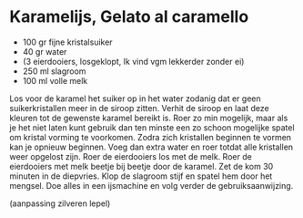 # Karamelijs, Gelato al caramello
* 100 gr fijne kristalsuiker
* 40 gr water
* (3 eierdooiers, losgeklopt, Ik vind vgm lekkerder zonder ei)
* 250 ml slagroom
* 100 ml volle melk

Los voor de karamel het suiker op in het water zodanig dat er geen
suikerkristallen meer in de siroop zitten. Verhit de siroop en laat deze
kleuren tot de gewenste karamel bereikt is. Roer zo min mogelijk, maar als je
het niet laten kunt gebruik dan ten minste een zo schoon mogelijke spatel om
kristal vorming te voorkomen. Zodra zich kristallen beginnen te vormen kan je
opnieuw beginnen. Voeg dan extra water en roer totdat alle kristallen weer
opgelost zijn. Roer de eierdooiers los met de melk. Roer de eierdooiers met
melk beetje bij beetje door de karamel. Zet de kom 30 minuten in de diepvries.
Klop de slagroom stijf en spatel hem door het mengsel. Doe alles in een
ijsmachine en volg verder de gebruiksaanwijzing.

(aanpassing zilveren lepel)
